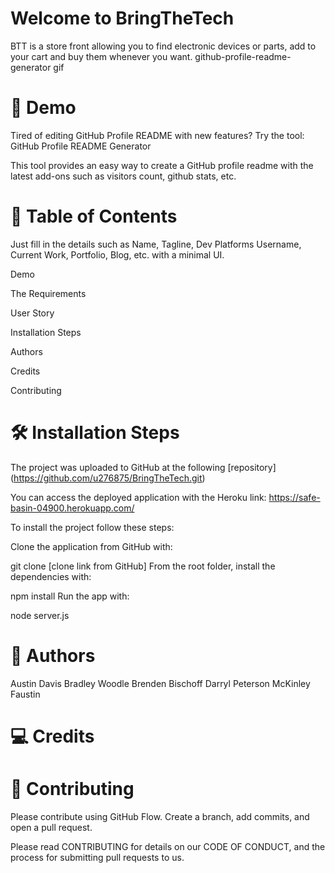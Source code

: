 # Welcome to BringTheTech

BTT is a store front allowing you to find electronic devices or parts, add to your cart and buy them whenever you want.
github-profile-readme-generator gif

# 🚀 Demo

Tired of editing GitHub Profile README with new features?
Try the tool: GitHub Profile README Generator

This tool provides an easy way to create a GitHub profile readme with the latest add-ons such as visitors count, github stats, etc.


# 🧐 Table of Contents
Just fill in the details such as Name, Tagline, Dev Platforms Username, Current Work, Portfolio, Blog, etc. with a minimal UI.

Demo

The Requirements

User Story

Installation Steps

Authors

Credits

Contributing

# 🛠️ Installation Steps
The project was uploaded to GitHub at the following [repository] (https://github.com/u276875/BringTheTech.git)

You can access the deployed application with the Heroku link: https://safe-basin-04900.herokuapp.com/

To install the project follow these steps:

Clone the application from GitHub with:

git clone [clone link from GitHub]
From the root folder, install the dependencies with:

npm install
Run the app with:

node server.js

# 🌟 Authors
Austin Davis
Bradley Woodle
Brenden Bischoff
Darryl Peterson
McKinley Faustin

# 💻 Credits


# 🍰 Contributing
Please contribute using GitHub Flow. Create a branch, add commits, and open a pull request.

Please read CONTRIBUTING for details on our CODE OF CONDUCT, and the process for submitting pull requests to us.


